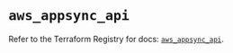 # `aws_appsync_api`

Refer to the Terraform Registry for docs: [`aws_appsync_api`](https://registry.terraform.io/providers/hashicorp/aws/6.12.0/docs/resources/appsync_api).
